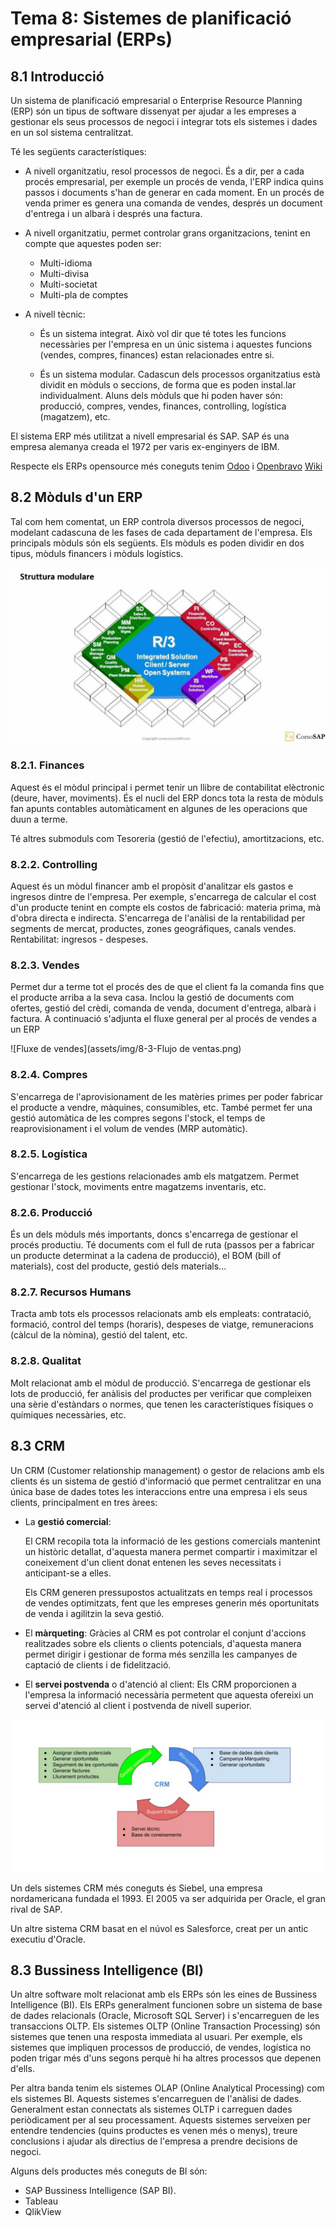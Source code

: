 # Tema 8: Sistemes de planificació empresarial (ERPs)

## 8.1 Introducció

Un sistema de planificació empresarial o Enterprise Resource Planning (ERP) són un tipus de software dissenyat per ajudar a les empreses a gestionar els seus processos de negoci i integrar tots els sistemes i dades en un sol sistema centralitzat.

Té les següents característiques:

* A nivell organitzatiu, resol processos de negoci. És a dir, per a cada procés empresarial, per exemple un procés de venda, l'ERP indica quins passos i documents s'han de generar en cada moment. En un procés de venda primer es genera una comanda de vendes, després un document d'entrega i un albarà i després una factura.

* A nivell organitzatiu, permet controlar grans organitzacions, tenint en compte que aquestes poden ser:
    * Multi-idioma
    * Multi-divisa
    * Multi-societat
    * Multi-pla de comptes

* A nivell tècnic:
    * És un sistema integrat. Això vol dir que té totes les funcions necessàries per l'empresa en un únic sistema i aquestes funcions (vendes, compres, finances) estan relacionades entre si.

    * És un sistema modular. Cadascun dels processos organitzatius està dividit en mòduls o seccions, de forma que es poden instal.lar individualment. Aluns dels mòduls que hi poden haver són: producció, compres, vendes, finances, controlling, logística (magatzem), etc.

El sistema ERP més utilitzat a nivell empresarial és SAP. SAP és una empresa alemanya creada el 1972 per varis ex-enginyers de IBM. 

Respecte els ERPs opensource més coneguts tenim [Odoo](https://www.odoo.com/es_ES) i [Openbravo](https://www.openbravo.com/es) [Wiki](http://wiki.openbravo.com/wiki/Installation/Ubuntu)

## 8.2 Mòduls d'un ERP

Tal com hem comentat, un ERP controla diversos processos de negoci, modelant cadascuna de les fases de cada departament de l'empresa. Els principals mòduls són els següents. Els mòduls es poden dividir en dos tipus, mòduls financers i mòduls logístics.

![Mòduls d'un ERP](assets/img/8-2-SAP-R3-modules.jpg)

### 8.2.1. Finances

Aquest és el mòdul principal i permet tenir un llibre de contabilitat elèctronic (deure, haver, moviments). És el nucli del ERP doncs tota la resta de mòduls fan apunts contables automàticament en algunes de les operacions que duun a terme.

Té altres submoduls com Tesoreria (gestió de l'efectiu), amortitzacions, etc.

### 8.2.2. Controlling

Aquest és un mòdul financer amb el propòsit d'analitzar els gastos e ingresos dintre de l'empresa. Per exemple, s'encarrega de calcular el cost d'un producte tenint en compte els costos de fabricació: materia prima, mà d'obra directa e indirecta. S'encarrega de l'anàlisi de la rentabilidad per segments de mercat, productes, zones geográfiques, canals vendes. Rentabilitat: ingresos - despeses.

### 8.2.3. Vendes

Permet dur a terme tot el procés des de que el client fa la comanda fins que el producte arriba a la seva casa. Inclou la gestió de documents com ofertes, gestió del crèdi, comanda de venda, document d'entrega, albarà i factura. A continuació s'adjunta el fluxe general per al procés de vendes a un ERP

![Fluxe de vendes](assets/img/8-3-Flujo de ventas.png)

### 8.2.4. Compres

S'encarrega de l'aprovisionament de les matèries primes per poder fabricar el producte a vendre, màquines, consumibles, etc. També permet fer una gestió automàtica de les compres segons l'stock, el temps de reaprovisionament i el volum de vendes (MRP automàtic).

### 8.2.5. Logística

S'encarrega de les gestions relacionades amb els matgatzem. Permet gestionar l'stock, moviments entre magatzems inventaris, etc.

### 8.2.6. Producció

És un dels mòduls més importants, doncs s'encarrega de gestionar el procés productiu. Té documents com el full de ruta (passos per a fabricar un producte determinat a la cadena de producció), el BOM (bill of materials), cost del producte, gestió dels materials...

### 8.2.7. Recursos Humans

Tracta amb tots els processos relacionats amb els empleats: contratació, formació, control del temps (horaris), despeses de viatge, remuneracions (càlcul de la nòmina), gestió del talent, etc.

### 8.2.8. Qualitat 

Molt relacionat amb el mòdul de producció. S'encarrega de gestionar els lots de producció, fer anàlisis del productes per verificar que compleixen una sèrie d'estàndars o normes, que tenen les característiques físiques o químiques necessàries, etc.

## 8.3 CRM

Un CRM (Customer relationship management) o gestor de relacions amb els clients és un sistema de gestió d'informació que permet centralitzar en una única base de dades totes les interaccions entre una empresa i els seus clients, principalment en tres àrees:

* La **gestió comercial**:

    El CRM recopila tota la informació de les gestions comercials mantenint un històric detallat, d'aquesta manera permet compartir i maximitzar el coneixement d'un client donat entenen les seves necessitats i anticipant-se a elles.

    Els CRM generen pressupostos actualitzats en temps real i processos de vendes optimitzats, fent que les empreses generin més oportunitats de venda i agilitzin la seva gestió.


* El **màrqueting**: Gràcies al CRM es pot controlar el conjunt d'accions realitzades sobre els clients o clients potencials, d'aquesta manera permet dirigir i gestionar de forma més senzilla les campanyes de captació de clients i de fidelització.

* El **servei postvenda** o d'atenció al client: Els CRM proporcionen a l'empresa la informació necessària permetent que aquesta ofereixi un servei d'atenció al client i postvenda de nivell superior.

![Gestió de processos amb CRM](assets/img/8-1-CRM.jpg)

Un dels sistemes CRM més coneguts és Siebel, una empresa nordamericana fundada el 1993. El 2005 va ser adquirida per Oracle, el gran rival de SAP.

Un altre sistema CRM basat en el núvol es Salesforce, creat per un antic executiu d'Oracle.

## 8.3 Bussiness Intelligence (BI)

Un altre software molt relacionat amb els ERPs són les eines de Bussiness Intelligence (BI). Els ERPs generalment funcionen sobre un sistema de base de dades relacionals (Oracle, Microsoft SQL Server) i s'encarreguen de les transaccions OLTP. Els sistemes OLTP (Online Transaction Processing) són sistemes que tenen una resposta immediata al usuari. Per exemple, els sistemes que impliquen processos de producció, de vendes, logística no poden trigar més d'uns segons perquè hi ha altres processos que depenen d'ells.

Per altra banda tenim els sistemes OLAP (Online Analytical Processing) com els sistemes BI. Aquests sistemes s'encarreguen de l'anàlisi de dades. Generalment estan connectats als sistemes OLTP i carreguen dades periòdicament per al seu processament. Aquests sistemes serveixen per entendre tendencies (quins productes es venen més o menys), treure conclusions i ajudar als directius de l'empresa a prendre decisions de negoci.

Alguns dels productes més coneguts de BI són:

* SAP Bussiness Intelligence (SAP BI).
* Tableau
* QlikView